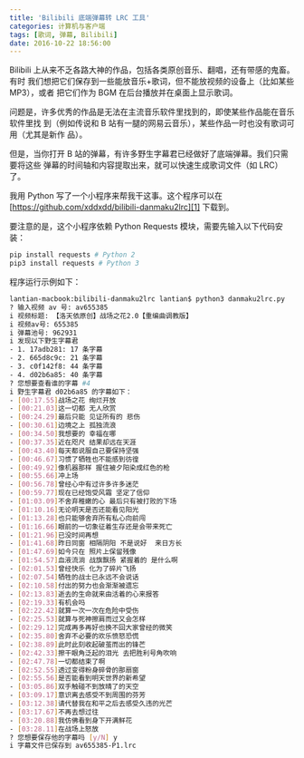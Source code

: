 ```yaml
---
title: 'Bilibili 底端弹幕转 LRC 工具'
categories: 计算机与客户端
tags: [歌词, 弹幕, Bilibili]
date: 2016-10-22 18:56:00
---
```


Bilibili 上从来不乏各路大神的作品，包括各类原创音乐、翻唱，还有带感的鬼畜。有时
我们想把它们保存到一些能放音乐+歌词，但不能放视频的设备上（比如某些 MP3），或者
把它们作为 BGM 在后台播放并在桌面上显示歌词。

问题是，许多优秀的作品是无法在主流音乐软件里找到的，即使某些作品能在音乐软件里找
到（例如传说和 B 站有一腿的网易云音乐），某些作品一时也没有歌词可用（尤其是新作
品）。

但是，当你打开 B 站的弹幕，有许多野生字幕君已经做好了底端弹幕。我们只需要将这些
弹幕的时间轴和内容提取出来，就可以快速生成歌词文件（如 LRC）了。

我用 Python 写了一个小程序来帮我干这事。这个程序可以在
[https://github.com/xddxdd/bilibili-danmaku2lrc][1] 下载到。

要注意的是，这个小程序依赖 Python Requests 模块，需要先输入以下代码安装：

```bash
pip install requests # Python 2
pip3 install requests # Python 3
```

程序运行示例如下：

```bash
lantian-macbook:bilibili-danmaku2lrc lantian$ python3 danmaku2lrc.py
? 输入视频 av 号: av655385
i 视频标题: 【洛天依原创】战场之花2.0【重编曲调教版】
i 视频av号: 655385
i 弹幕池号: 962931
i 发现以下野生字幕君
- 1. 17adb281: 17 条字幕
- 2. 665d8c9c: 21 条字幕
- 3. c0f142f8: 44 条字幕
- 4. d02b6a85: 40 条字幕
? 您想要查看谁的字幕 #4
i 野生字幕君 d02b6a85 的字幕如下：
- [00:17.55]战场之花 绚烂开放
- [00:21.03]这一切都 无人欣赏
- [00:24.29]最后只能 见证所有的 悲伤
- [00:30.61]边境之上 孤独流浪
- [00:34.50]我想要的 幸福在哪
- [00:37.35]近在咫尺 结果却远在天涯
- [00:43.40]每天都说服自己要保持坚强
- [00:46.67]习惯了牺牲也不能感到彷徨
- [00:49.92]像机器那样 握住被夕阳染成红色的枪
- [00:55.66]冲上场
- [00:56.78]曾经心中有过许多许多迷茫
- [00:59.77]现在已经饱受风霜 坚定了信仰
- [01:03.09]不舍弃稚嫩的心 最后只有被打败的下场
- [01:10.16]无论明天是否还能看见阳光
- [01:13.28]也只能够舍弃所有私心向前闯
- [01:16.66]眼前的一切象征着生存还是会带来死亡
- [01:21.96]已没时间再想
- [01:41.68]昨日同窗 相隔阴阳 不是说好  来日方长
- [01:47.69]如今只在 照片上保留残像
- [01:54.57]血液流淌 战旗飘扬 紧握着的 是什么啊
- [02:01.53]曾经快乐 化为了碎片飞扬
- [02:07.54]牺牲的战士已永远不会说话
- [02:10.58]付出的努力也会渐渐被遗忘
- [02:13.83]逝去的生命就来由活着的心来报答
- [02:19.33]有机会吗
- [02:22.42]就算一次一次在危险中受伤
- [02:25.53]就算与死神擦肩而过又会怎样
- [02:29.12]完成再多再好也换不回大家曾经的微笑
- [02:35.80]舍弃不必要的欢乐愤怒恐慌
- [02:38.89]此时此刻收起破茧而出的锋芒
- [02:42.33]擦干眼角泛起的泪光 去把胜利号角吹响
- [02:47.78]一切都结束了啊
- [02:52.55]透过变得粉身碎骨的那扇窗
- [02:55.56]是否能看到明天世界的新希望
- [03:05.86]双手触碰不到放晴了的天空
- [03:09.17]意识离去感受不到周围的芬芳
- [03:12.38]请代替我在和平之后去感受久违的光芒
- [03:17.67]不再去想过往
- [03:20.88]我仿佛看到身下开满鲜花
- [03:28.11]在战场上怒放
? 您想要保存他的字幕吗 [y/N] y
i 字幕文件已保存到 av655385-P1.lrc
```

[1]: https://github.com/xddxdd/bilibili-danmaku2lrc
